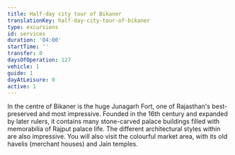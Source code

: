 ```yaml
---
title: Half-day city tour of Bikaner
translationKey: half-day-city-tour-of-bikaner
type: excursions
id: services
duration: '04:00'
startTime: ''
transfer: 0
daysOfOperation: 127
vehicle: 1
guide: 1
dayAtLeisure: 0
active: 1
---
```

In the centre of Bikaner is the huge Junagarh Fort, one of Rajasthan's best-preserved and most impressive. Founded in the 16th century and expanded by later rulers, it contains many stone-carved palace buildings filled with memorabilia of Rajput palace life. The different architectural styles within are also impressive. You will also visit the colourful market area, with its old havelis (merchant houses) and Jain temples. 